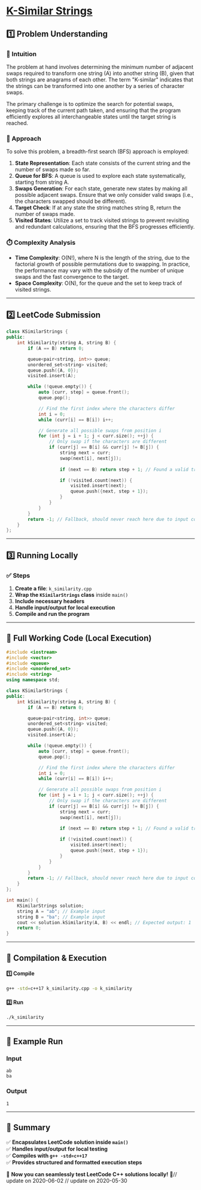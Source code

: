 # **[K-Similar Strings](https://leetcode.com/problems/k-similar-strings/description/)**  

## **1️⃣ Problem Understanding**  
### **📌 Intuition**  
The problem at hand involves determining the minimum number of adjacent swaps required to transform one string (A) into another string (B), given that both strings are anagrams of each other. The term "K-similar" indicates that the strings can be transformed into one another by a series of character swaps.

The primary challenge is to optimize the search for potential swaps, keeping track of the current path taken, and ensuring that the program efficiently explores all interchangeable states until the target string is reached.

### **🚀 Approach**  
To solve this problem, a breadth-first search (BFS) approach is employed:

1. **State Representation**: Each state consists of the current string and the number of swaps made so far.
2. **Queue for BFS**: A queue is used to explore each state systematically, starting from string A.
3. **Swaps Generation**: For each state, generate new states by making all possible adjacent swaps. Ensure that we only consider valid swaps (i.e., the characters swapped should be different).
4. **Target Check**: If at any state the string matches string B, return the number of swaps made.
5. **Visited States**: Utilize a set to track visited strings to prevent revisiting and redundant calculations, ensuring that the BFS progresses efficiently.

### **⏱️ Complexity Analysis**  
- **Time Complexity**: O(N!), where N is the length of the string, due to the factorial growth of possible permutations due to swapping. In practice, the performance may vary with the subsidy of the number of unique swaps and the fast convergence to the target.
- **Space Complexity**: O(N), for the queue and the set to keep track of visited strings.

---  

## **2️⃣ LeetCode Submission**  
```cpp
class KSimilarStrings {
public:
    int kSimilarity(string A, string B) {
        if (A == B) return 0;

        queue<pair<string, int>> queue;
        unordered_set<string> visited;
        queue.push({A, 0});
        visited.insert(A);

        while (!queue.empty()) {
            auto [curr, step] = queue.front();
            queue.pop();

            // Find the first index where the characters differ
            int i = 0;
            while (curr[i] == B[i]) i++;

            // Generate all possible swaps from position i
            for (int j = i + 1; j < curr.size(); ++j) {
                // Only swap if the characters are different
                if (curr[j] == B[i] && curr[j] != B[j]) {
                    string next = curr;
                    swap(next[i], next[j]);
                    
                    if (next == B) return step + 1; // Found a valid transformation

                    if (!visited.count(next)) {
                        visited.insert(next);
                        queue.push({next, step + 1});
                    }
                }
            }
        }
        return -1; // Fallback, should never reach here due to input constraints.
    }
};
```  

---  

## **3️⃣ Running Locally**  
### **✅ Steps**  
1. **Create a file**: `k_similarity.cpp`  
2. **Wrap the `KSimilarStrings` class** inside `main()`  
3. **Include necessary headers**  
4. **Handle input/output for local execution**  
5. **Compile and run the program**  

---  

## **📝 Full Working Code (Local Execution)**  
```cpp
#include <iostream>
#include <vector>
#include <queue>
#include <unordered_set>
#include <string>
using namespace std;

class KSimilarStrings {
public:
    int kSimilarity(string A, string B) {
        if (A == B) return 0;

        queue<pair<string, int>> queue;
        unordered_set<string> visited;
        queue.push({A, 0});
        visited.insert(A);

        while (!queue.empty()) {
            auto [curr, step] = queue.front();
            queue.pop();

            // Find the first index where the characters differ
            int i = 0;
            while (curr[i] == B[i]) i++;

            // Generate all possible swaps from position i
            for (int j = i + 1; j < curr.size(); ++j) {
                // Only swap if the characters are different
                if (curr[j] == B[i] && curr[j] != B[j]) {
                    string next = curr;
                    swap(next[i], next[j]);
                    
                    if (next == B) return step + 1; // Found a valid transformation

                    if (!visited.count(next)) {
                        visited.insert(next);
                        queue.push({next, step + 1});
                    }
                }
            }
        }
        return -1; // Fallback, should never reach here due to input constraints.
    }
};

int main() {
    KSimilarStrings solution;
    string A = "ab"; // Example input
    string B = "ba"; // Example input
    cout << solution.kSimilarity(A, B) << endl; // Expected output: 1
    return 0;
}
```  

---  

## **🔧 Compilation & Execution**  
#### **1️⃣ Compile**  
```bash
g++ -std=c++17 k_similarity.cpp -o k_similarity
```  

#### **2️⃣ Run**  
```bash
./k_similarity
```  

---  

## **🎯 Example Run**  
### **Input**  
```
ab
ba
```  
### **Output**  
```
1
```  

---  

## **📌 Summary**  
✅ **Encapsulates LeetCode solution inside `main()`**  
✅ **Handles input/output for local testing**  
✅ **Compiles with `g++ -std=c++17`**  
✅ **Provides structured and formatted execution steps**  

🚀 **Now you can seamlessly test LeetCode C++ solutions locally!** 🚀// update on 2020-06-02
// update on 2020-05-30
